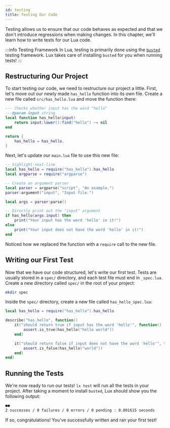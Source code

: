 ```yaml
---
id: testing
title: Testing Our Code
---
```


Testing allows us to ensure that our code behaves as expected and that we don't
introduce regressions when making changes. In this chapter, we'll learn how to
write tests for our Lua code.

:::info Testing Framework
In Lua, testing is primarily done using the
[`busted`](https://github.com/lunarmodules/busted) testing framework.
Lux takes care of installing `busted` for you when running tests!
:::

## Restructuring Our Project

To start testing our code, we need to restructure our project a little. First, let's
move out our newly made `has_hello` function into its own file. Create a new file
called `src/has_hello.lua` and move the function there:

```lua title="src/has_hello.lua"
--- Checks whether input has the word "hello"
---@param input string
local function has_hello(input)
    return input:lower():find("hello") ~= nil
end

return {
    has_hello = has_hello,
}
```

Next, let's update our `main.lua` file to use this new file:

```lua title="src/main.lua"
-- highlight-next-line
local has_hello = require("has_hello").has_hello
local argparse = require("argparse")

-- Create an argument parser
local parser = argparse("script", "An example.")
parser:argument("input", "Input file.")

local args = parser:parse()

-- Directly print out the "input" argument
if has_hello(args.input) then
    print("Your input has the word 'hello' in it!")
else
    print("Your input does not have the word 'hello' in it!")
end
```

Noticed how we replaced the function with a `require` call to the new file.

## Writing our First Test

Now that we have our code structured, let's write our first test. Tests are usually stored in
a `spec/` directory, and each test file must end in `_spec.lua`. Create a new
directory called `spec/` in the root of your project:

```sh
mkdir spec
```

Inside the `spec/` directory, create a new file called `has_hello_spec.lua`:

```lua title="spec/has_hello_spec.lua"
local has_hello = require("has_hello").has_hello

describe("has_hello", function()
    it("should return true if input has the word 'hello'", function()
        assert.is_true(has_hello("hello world"))
    end)

    it("should return false if input does not have the word 'hello'", function()
        assert.is_false(has_hello("world"))
    end)
end)
```

## Running the Tests

We're now ready to run our tests! `lx test` will run all the tests in your
project. After taking a moment to install `busted`, Lux should show you the following output:

```sh title="lx test"
●●
2 successes / 0 failures / 0 errors / 0 pending : 0.001615 seconds
```

If so, congratulations! You've successfully written and ran your first test!
